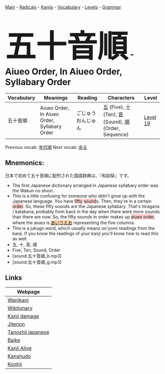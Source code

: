 <style> bigfont {font-size: 100px}</style>
[Main](../README.md) -
[Radicals](../radicals.md) -
[Kanjis](../kanjis.md) -
[Vocabulary](../vocabulary.md) -
[Levels](../levels.md) -
[Grammar](../grammar.md)
# <bigfont> 五十音順</bigfont> - Aiueo Order, In Aiueo Order, Syllabary Order 

| Vocabulary | Meanings | Reading | Characters | Level |
| --- | --- | --- | --- | --- |
| 五十音順 | Aiueo Order, In Aiueo Order, Syllabary Order | ごじゅうおんじゅん |  [五](../kanjis/五.md) (Five), [十](../kanjis/十.md) (Ten), [音](../kanjis/音.md) (Sound), [順](../kanjis/順.md) (Order, Sequence) | [Level 19](../levels/wk_level19.md) |

Previous vocab: [年代順](年代順.md) Next vocab: [余る](余る.md) 

## Mnemonics:
日本で初めて五十音順に配列された国語辞典は、『和訓栞』です。
* The first Japanese dictionary arranged in Japanese syllabary order was the Wakun no shiori.
* This is a little confusing for someone who didn't grow up with the Japanese language. You have <span style="background-color:#ffcccb"> fifty</span> <span style="background-color:#ffcccb"> sound</span>s. Then, they're in a certain <span style="background-color:#ffcccb"> order</span>. So, these fifty sounds are the Japanese syllabary. That's hiragana / katakana, probably from back in the day when there were more sounds than there are now. So, the fifty sounds in order makes up <span style="background-color:#ffcccb"> aiueo order</span>, where the aiueo is <span style="background-color:#fed8b1"> [あいうえお](https://jisho.org/search/あいうえお)</span> representing the five columns.
* This is a jukugo word, which usually means on'yomi readings from the kanji. If you know the readings of your kanji you'll know how to read this as well.
* 五, 十, 音, 順
* Five, Ten, Sound, Order
* [sound:五十音順_b.mp3]
* [sound:五十音順_g.mp3]


## Links 

| Webpage |
| --- |
| [Wanikani          ](https://www.wanikani.com/kanji/五十音順) |
| [Wiktionary        ](https://en.wiktionary.org/wiki/五十音順) |
| [Kanji damage      ](http://www.kanjidamage.com/kanji/search?utf8=✓&q=五十音順) |
| [Jitenon           ](https://jitenon.com/kanji/五十音順) |
| [Tanoshii japanese ](https://www.tanoshiijapanese.com/dictionary/kanji.cfm?k=五十音順) |
| [Baike             ](https://baike.baidu.com/item/五十音順) |
| [Kanji Alive       ](https://app.kanjialive.com/五十音順) |
| [Kanshudo          ](https://www.kanshudo.com/searchmn?q=五十音順) |
| [Koohii            ](https://kanji.koohii.com/study/kanji/五十音順) |

